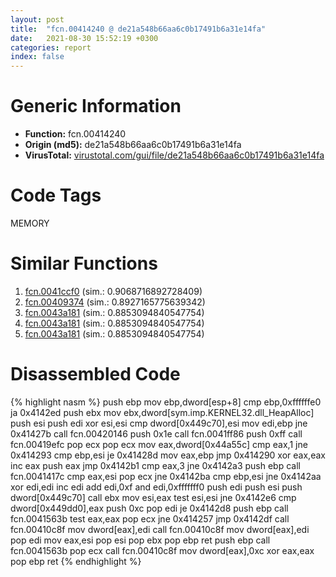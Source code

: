```yaml
---
layout: post
title:  "fcn.00414240 @ de21a548b66aa6c0b17491b6a31e14fa"
date:   2021-08-30 15:52:19 +0300
categories: report
index: false
---
```


# Generic Information
- **Function:** fcn.00414240
- **Origin (md5):** de21a548b66aa6c0b17491b6a31e14fa
- **VirusTotal:** [virustotal.com/gui/file/de21a548b66aa6c0b17491b6a31e14fa][virustotal_ref]

# Code Tags
<span class="tag" id="MEMORY">MEMORY</span>


# Similar Functions

1. [fcn.0041ccf0][similar_1_ref] (sim.: 0.9068716892728409)
2. [fcn.00409374][similar_2_ref] (sim.: 0.8927165775639342)
3. [fcn.0043a181][similar_3_ref] (sim.: 0.8853094840547754)
4. [fcn.0043a181][similar_4_ref] (sim.: 0.8853094840547754)
5. [fcn.0043a181][similar_5_ref] (sim.: 0.8853094840547754)


# Disassembled Code

{% highlight nasm %}
push ebp
mov ebp,dword[esp+8]
cmp ebp,0xffffffe0
ja 0x4142ed
push ebx
mov ebx,dword[sym.imp.KERNEL32.dll_HeapAlloc]
push esi
push edi
xor esi,esi
cmp dword[0x449c70],esi
mov edi,ebp
jne 0x41427b
call fcn.00420146
push 0x1e
call fcn.0041ff86
push 0xff
call fcn.00419efc
pop ecx
pop ecx
mov eax,dword[0x44a55c]
cmp eax,1
jne 0x414293
cmp ebp,esi
je 0x41428d
mov eax,ebp
jmp 0x414290
xor eax,eax
inc eax
push eax
jmp 0x4142b1
cmp eax,3
jne 0x4142a3
push ebp
call fcn.0041417c
cmp eax,esi
pop ecx
jne 0x4142ba
cmp ebp,esi
jne 0x4142aa
xor edi,edi
inc edi
add edi,0xf
and edi,0xfffffff0
push edi
push esi
push dword[0x449c70]
call ebx
mov esi,eax
test esi,esi
jne 0x4142e6
cmp dword[0x449dd0],eax
push 0xc
pop edi
je 0x4142d8
push ebp
call fcn.0041563b
test eax,eax
pop ecx
jne 0x414257
jmp 0x4142df
call fcn.00410c8f
mov dword[eax],edi
call fcn.00410c8f
mov dword[eax],edi
pop edi
mov eax,esi
pop esi
pop ebx
pop ebp
ret 
push ebp
call fcn.0041563b
pop ecx
call fcn.00410c8f
mov dword[eax],0xc
xor eax,eax
pop ebp
ret 
{% endhighlight %}


[similar_1_ref]: /report/fcn.0041ccf0@0aa2d73a5300dff2412388945614b507
[similar_2_ref]: /report/fcn.00409374@6c5b0418e4a4c57d99cda47d2717045d
[similar_3_ref]: /report/fcn.0043a181@ff219f45286905b4a87327ca719363be
[similar_4_ref]: /report/fcn.0043a181@8e21fa3f0489a6a256cf202e57f712bc
[similar_5_ref]: /report/fcn.0043a181@44e1ffcf4e71f4505c09d520fd75f1e4
[virustotal_ref]: https://www.virustotal.com/gui/file/de21a548b66aa6c0b17491b6a31e14fa